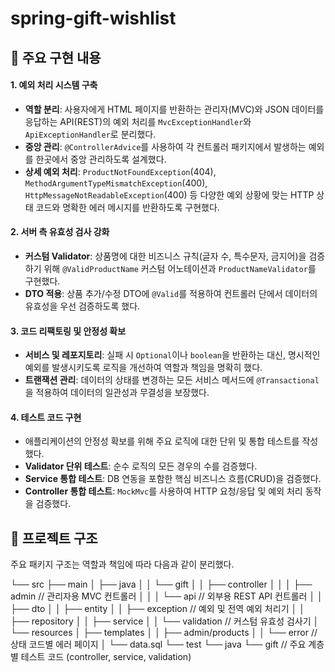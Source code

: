 # spring-gift-wishlist

## 🎁 주요 구현 내용

#### 1. 예외 처리 시스템 구축
- **역할 분리**: 사용자에게 HTML 페이지를 반환하는 관리자(MVC)와 JSON 데이터를 응답하는 API(REST)의 예외 처리를 `MvcExceptionHandler`와 `ApiExceptionHandler`로 분리했다.
- **중앙 관리**: `@ControllerAdvice`를 사용하여 각 컨트롤러 패키지에서 발생하는 예외를 한곳에서 중앙 관리하도록 설계했다.
- **상세 예외 처리**: `ProductNotFoundException`(404), `MethodArgumentTypeMismatchException`(400), `HttpMessageNotReadableException`(400) 등 다양한 예외 상황에 맞는 HTTP 상태 코드와 명확한 에러 메시지를 반환하도록 구현했다.

#### 2. 서버 측 유효성 검사 강화
- **커스텀 Validator**: 상품명에 대한 비즈니스 규칙(글자 수, 특수문자, 금지어)을 검증하기 위해 `@ValidProductName` 커스텀 어노테이션과 `ProductNameValidator`를 구현했다.
- **DTO 적용**: 상품 추가/수정 DTO에 `@Valid`를 적용하여 컨트롤러 단에서 데이터의 유효성을 우선 검증하도록 했다.

#### 3. 코드 리팩토링 및 안정성 확보
- **서비스 및 레포지토리**: 실패 시 `Optional`이나 `boolean`을 반환하는 대신, 명시적인 예외를 발생시키도록 로직을 개선하여 역할과 책임을 명확히 했다.
- **트랜잭션 관리**: 데이터의 상태를 변경하는 모든 서비스 메서드에 `@Transactional`을 적용하여 데이터의 일관성과 무결성을 보장했다.

#### 4. 테스트 코드 구현
- 애플리케이션의 안정성 확보를 위해 주요 로직에 대한 단위 및 통합 테스트를 작성했다.
- **Validator 단위 테스트**: 순수 로직의 모든 경우의 수를 검증했다.
- **Service 통합 테스트**: DB 연동을 포함한 핵심 비즈니스 흐름(CRUD)을 검증했다.
- **Controller 통합 테스트**: `MockMvc`를 사용하여 HTTP 요청/응답 및 예외 처리 동작을 검증했다.


## 📂 프로젝트 구조

주요 패키지 구조는 역할과 책임에 따라 다음과 같이 분리했다.


└── src
├── main
│   ├── java
│   │   └── gift
│   │       ├── controller
│   │       │   ├── admin  // 관리자용 MVC 컨트롤러
│   │       │   └── api    // 외부용 REST API 컨트롤러
│   │       ├── dto
│   │       ├── entity
│   │       ├── exception  // 예외 및 전역 예외 처리기
│   │       ├── repository
│   │       ├── service
│   │       └── validation // 커스텀 유효성 검사기
│   └── resources
│       ├── templates
│       │   ├── admin/products
│       │   └── error      // 상태 코드별 에러 페이지
│       └── data.sql
└── test
└── java
└── gift           // 주요 계층별 테스트 코드 (controller, service, validation)